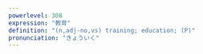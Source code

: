 ```yaml
---
powerlevel: 308
expression: "教育"
definition: "(n,adj-no,vs) training; education; (P)"
pronunciation: "きょういく"
---
```

